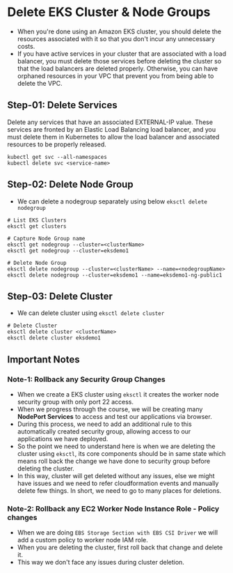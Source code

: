 # Delete EKS Cluster & Node Groups

- When you're done using an Amazon EKS cluster, you should delete the resources associated with it so that you don't incur any unnecessary costs.
- If you have active services in your cluster that are associated with a load balancer, you must delete those services before deleting the cluster so that the load balancers are deleted properly. Otherwise, you can have orphaned resources in your VPC that prevent you from being able to delete the VPC.

## Step-01: Delete Services

Delete any services that have an associated EXTERNAL-IP value. These services are fronted by an Elastic Load Balancing load balancer, and you must delete them in Kubernetes to allow the load balancer and associated resources to be properly released.

```
kubectl get svc --all-namespaces
kubectl delete svc <service-name>
```

## Step-02: Delete Node Group

- We can delete a nodegroup separately using below `eksctl delete nodegroup`

```
# List EKS Clusters
eksctl get clusters

# Capture Node Group name
eksctl get nodegroup --cluster=<clusterName>
eksctl get nodegroup --cluster=eksdemo1

# Delete Node Group
eksctl delete nodegroup --cluster=<clusterName> --name=<nodegroupName>
eksctl delete nodegroup --cluster=eksdemo1 --name=eksdemo1-ng-public1
```

## Step-03: Delete Cluster

- We can delete cluster using `eksctl delete cluster`

```
# Delete Cluster
eksctl delete cluster <clusterName>
eksctl delete cluster eksdemo1
```

## Important Notes

### Note-1: Rollback any Security Group Changes

- When we create a EKS cluster using `eksctl` it creates the worker node security group with only port 22 access.
- When we progress through the course, we will be creating many **NodePort Services** to access and test our applications via browser.
- During this process, we need to add an additional rule to this automatically created security group, allowing access to our applications we have deployed.
- So the point we need to understand here is when we are deleting the cluster using `eksctl`, its core components should be in same state which means roll back the change we have done to security group before deleting the cluster.
- In this way, cluster will get deleted without any issues, else we might have issues and we need to refer cloudformation events and manually delete few things. In short, we need to go to many places for deletions.

### Note-2: Rollback any EC2 Worker Node Instance Role - Policy changes

- When we are doing `EBS Storage Section with EBS CSI Driver` we will add a custom policy to worker node IAM role.
- When you are deleting the cluster, first roll back that change and delete it.
- This way we don't face any issues during cluster deletion.
